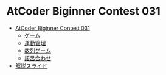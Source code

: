 AtCoder Biginner Contest 031
============================

- [AtCoder Biginner Contest 031](http://abc031.contest.atcoder.jp/)
    - [ゲーム](http://abc031.contest.atcoder.jp/tasks/abc031_1)
    - [運動管理](http://abc031.contest.atcoder.jp/tasks/abc031_2)
    - [数列ゲーム](http://abc031.contest.atcoder.jp/tasks/abc031_3)
    - [語呂合わせ](http://abc031.contest.atcoder.jp/tasks/abc031_4)
- [解説スライド](http://www.slideshare.net/chokudai/abc031)
